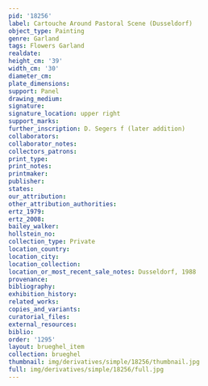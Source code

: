 ```yaml
---
pid: '18256'
label: Cartouche Around Pastoral Scene (Dusseldorf)
object_type: Painting
genre: Garland
tags: Flowers Garland
realdate: 
height_cm: '39'
width_cm: '30'
diameter_cm: 
plate_dimensions: 
support: Panel
drawing_medium: 
signature: 
signature_location: upper right
support_marks: 
further_inscription: D. Segers f (later addition)
collaborators: 
collaborator_notes: 
collectors_patrons: 
print_type: 
print_notes: 
printmaker: 
publisher: 
states: 
our_attribution: 
other_attribution_authorities: 
ertz_1979: 
ertz_2008: 
bailey_walker: 
hollstein_no: 
collection_type: Private
location_country: 
location_city: 
location_collection: 
location_or_most_recent_sale_notes: Dusseldorf, 1988
provenance: 
bibliography: 
exhibition_history: 
related_works: 
copies_and_variants: 
curatorial_files: 
external_resources: 
biblio: 
order: '1295'
layout: brueghel_item
collection: brueghel
thumbnail: img/derivatives/simple/18256/thumbnail.jpg
full: img/derivatives/simple/18256/full.jpg
---
```

